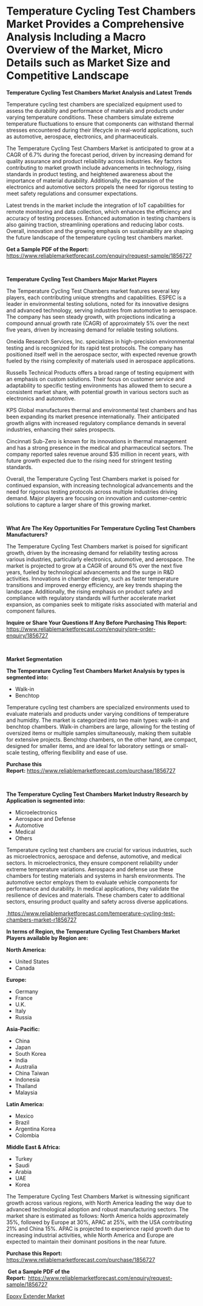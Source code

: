 <p><h1>Temperature Cycling Test Chambers Market Provides a Comprehensive Analysis Including a Macro Overview of the Market, Micro Details such as Market Size and Competitive Landscape</h1></p><p><strong>Temperature Cycling Test Chambers Market Analysis and Latest Trends</strong></p>
<p><p>Temperature cycling test chambers are specialized equipment used to assess the durability and performance of materials and products under varying temperature conditions. These chambers simulate extreme temperature fluctuations to ensure that components can withstand thermal stresses encountered during their lifecycle in real-world applications, such as automotive, aerospace, electronics, and pharmaceuticals.</p><p>The Temperature Cycling Test Chambers Market is anticipated to grow at a CAGR of 6.7% during the forecast period, driven by increasing demand for quality assurance and product reliability across industries. Key factors contributing to market growth include advancements in technology, rising standards in product testing, and heightened awareness about the importance of material durability. Additionally, the expansion of the electronics and automotive sectors propels the need for rigorous testing to meet safety regulations and consumer expectations.</p><p>Latest trends in the market include the integration of IoT capabilities for remote monitoring and data collection, which enhances the efficiency and accuracy of testing processes. Enhanced automation in testing chambers is also gaining traction, streamlining operations and reducing labor costs. Overall, innovation and the growing emphasis on sustainability are shaping the future landscape of the temperature cycling test chambers market.</p></p>
<p><strong>Get a Sample PDF of the Report:&nbsp;</strong> <a href="https://www.reliablemarketforecast.com/enquiry/request-sample/1856727?utm_campaign=2950&utm_medium=2&utm_source=Github&utm_content=ia&utm_term=27032025&utm_id=temperature-cycling-test-chambers">https://www.reliablemarketforecast.com/enquiry/request-sample/1856727</a></p>
<p>&nbsp;</p>
<p><strong>Temperature Cycling Test Chambers Major Market Players</strong></p>
<p><p>The Temperature Cycling Test Chambers market features several key players, each contributing unique strengths and capabilities. ESPEC is a leader in environmental testing solutions, noted for its innovative designs and advanced technology, serving industries from automotive to aerospace. The company has seen steady growth, with projections indicating a compound annual growth rate (CAGR) of approximately 5% over the next five years, driven by increasing demand for reliable testing solutions.</p><p>Oneida Research Services, Inc. specializes in high-precision environmental testing and is recognized for its rapid test protocols. The company has positioned itself well in the aerospace sector, with expected revenue growth fueled by the rising complexity of materials used in aerospace applications.</p><p>Russells Technical Products offers a broad range of testing equipment with an emphasis on custom solutions. Their focus on customer service and adaptability to specific testing environments has allowed them to secure a consistent market share, with potential growth in various sectors such as electronics and automotive.</p><p>KPS Global manufactures thermal and environmental test chambers and has been expanding its market presence internationally. Their anticipated growth aligns with increased regulatory compliance demands in several industries, enhancing their sales prospects.</p><p>Cincinnati Sub-Zero is known for its innovations in thermal management and has a strong presence in the medical and pharmaceutical sectors. The company reported sales revenue around $35 million in recent years, with future growth expected due to the rising need for stringent testing standards.</p><p>Overall, the Temperature Cycling Test Chambers market is poised for continued expansion, with increasing technological advancements and the need for rigorous testing protocols across multiple industries driving demand. Major players are focusing on innovation and customer-centric solutions to capture a larger share of this growing market.</p></p>
<p>&nbsp;</p>
<p><strong>What Are The Key Opportunities For Temperature Cycling Test Chambers Manufacturers?</strong></p>
<p><p>The Temperature Cycling Test Chambers market is poised for significant growth, driven by the increasing demand for reliability testing across various industries, particularly electronics, automotive, and aerospace. The market is projected to grow at a CAGR of around 6% over the next five years, fueled by technological advancements and the surge in R&D activities. Innovations in chamber design, such as faster temperature transitions and improved energy efficiency, are key trends shaping the landscape. Additionally, the rising emphasis on product safety and compliance with regulatory standards will further accelerate market expansion, as companies seek to mitigate risks associated with material and component failures.</p></p>
<p><strong>Inquire or Share Your Questions If Any Before Purchasing This Report:</strong> <a href="https://www.reliablemarketforecast.com/enquiry/pre-order-enquiry/1856727?utm_campaign=2950&utm_medium=2&utm_source=Github&utm_content=ia&utm_term=27032025&utm_id=temperature-cycling-test-chambers">https://www.reliablemarketforecast.com/enquiry/pre-order-enquiry/1856727</a></p>
<p>&nbsp;</p>
<p><strong>Market Segmentation</strong></p>
<p><strong>The Temperature Cycling Test Chambers Market Analysis by types is segmented into:</strong></p>
<p><ul><li>Walk-in</li><li>Benchtop</li></ul></p>
<p><p>Temperature cycling test chambers are specialized environments used to evaluate materials and products under varying conditions of temperature and humidity. The market is categorized into two main types: walk-in and benchtop chambers. Walk-in chambers are large, allowing for the testing of oversized items or multiple samples simultaneously, making them suitable for extensive projects. Benchtop chambers, on the other hand, are compact, designed for smaller items, and are ideal for laboratory settings or small-scale testing, offering flexibility and ease of use.</p></p>
<p><strong>Purchase this Report:&nbsp;</strong><a href="https://www.reliablemarketforecast.com/purchase/1856727?utm_campaign=2950&utm_medium=2&utm_source=Github&utm_content=ia&utm_term=27032025&utm_id=temperature-cycling-test-chambers">https://www.reliablemarketforecast.com/purchase/1856727</a></p>
<p>&nbsp;</p>
<p><strong>The Temperature Cycling Test Chambers Market Industry Research by Application is segmented into:</strong></p>
<p><ul><li>Microelectronics</li><li>Aerospace and Defense</li><li>Automotive</li><li>Medical</li><li>Others</li></ul></p>
<p><p>Temperature cycling test chambers are crucial for various industries, such as microelectronics, aerospace and defense, automotive, and medical sectors. In microelectronics, they ensure component reliability under extreme temperature variations. Aerospace and defense use these chambers for testing materials and systems in harsh environments. The automotive sector employs them to evaluate vehicle components for performance and durability. In medical applications, they validate the resilience of devices and materials. These chambers cater to additional sectors, ensuring product quality and safety across diverse applications.</p></p>
<p><a href="https://www.reliablemarketforecast.com/temperature-cycling-test-chambers-market-r1856727?utm_campaign=2950&utm_medium=2&utm_source=Github&utm_content=ia&utm_term=27032025&utm_id=temperature-cycling-test-chambers">&nbsp;https://www.reliablemarketforecast.com/temperature-cycling-test-chambers-market-r1856727</a></p>
<p><strong>In terms of Region, the Temperature Cycling Test Chambers Market Players available by Region are:</strong></p>
<p>
    <p> <strong> North America: </strong>
        <ul>
            <li>United States</li>
            <li>Canada</li>
        </ul>
        </p> 
    <p> <strong> Europe: </strong>
        <ul>
            <li>Germany</li>
            <li>France</li>
            <li>U.K.</li>
            <li>Italy</li>
            <li>Russia</li>
        </ul>
        </p> 
    <p> <strong> Asia-Pacific: </strong>
        <ul>
            <li>China</li>
            <li>Japan</li>
            <li>South Korea</li>
            <li>India</li>
            <li>Australia</li>
            <li>China Taiwan</li>
            <li>Indonesia</li>
            <li>Thailand</li>
            <li>Malaysia</li>
        </ul>
        </p> 
    <p> <strong> Latin America: </strong>
        <ul>
            <li>Mexico</li>
            <li>Brazil</li>
            <li>Argentina Korea</li>
            <li>Colombia</li>
        </ul>
        </p> 
    <p> <strong> Middle East & Africa: </strong>
        <ul>
            <li>Turkey</li>
            <li>Saudi</li>
            <li>Arabia</li>
            <li>UAE</li>
            <li>Korea</li>
        </ul>
    </p>
    </p>
<p><p>The Temperature Cycling Test Chambers Market is witnessing significant growth across various regions, with North America leading the way due to advanced technological adoption and robust manufacturing sectors. The market share is estimated as follows: North America holds approximately 35%, followed by Europe at 30%, APAC at 25%, with the USA contributing 21% and China 15%. APAC is projected to experience rapid growth due to increasing industrial activities, while North America and Europe are expected to maintain their dominant positions in the near future.</p></p>
<p><strong>Purchase this Report: </strong><a href="https://www.reliablemarketforecast.com/purchase/1856727?utm_campaign=2950&utm_medium=2&utm_source=Github&utm_content=ia&utm_term=27032025&utm_id=temperature-cycling-test-chambers">https://www.reliablemarketforecast.com/purchase/1856727</a></p>
<p>&nbsp;<strong>Get a Sample PDF of the Report:&nbsp;&nbsp;</strong><a href="https://www.reliablemarketforecast.com/enquiry/request-sample/1856727?utm_campaign=2950&utm_medium=2&utm_source=Github&utm_content=ia&utm_term=27032025&utm_id=temperature-cycling-test-chambers">https://www.reliablemarketforecast.com/enquiry/request-sample/1856727</a></p>
<p><strong></strong></p>
<p><p><a href="https://github.com/sapsaidamary/Market-Research-Report-List-1/blob/main/epoxy-extender-market.md?utm_campaign=2950&utm_medium=2&utm_source=Github&utm_content=ia&utm_term=27032025&utm_id=temperature-cycling-test-chambers">Epoxy Extender Market</a></p></p>